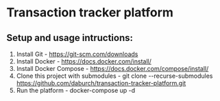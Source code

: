 # Transaction tracker platform

## Setup and usage intructions:

1. Install Git - https://git-scm.com/downloads
2. Install Docker - https://docs.docker.com/install/
3. Install Docker Compose - https://docs.docker.com/compose/install/
4. Clone this project with submodules - git clone --recurse-submodules https://github.com/daburch/transaction-tracker-platform.git
5. Run the platform - docker-compose up -d

